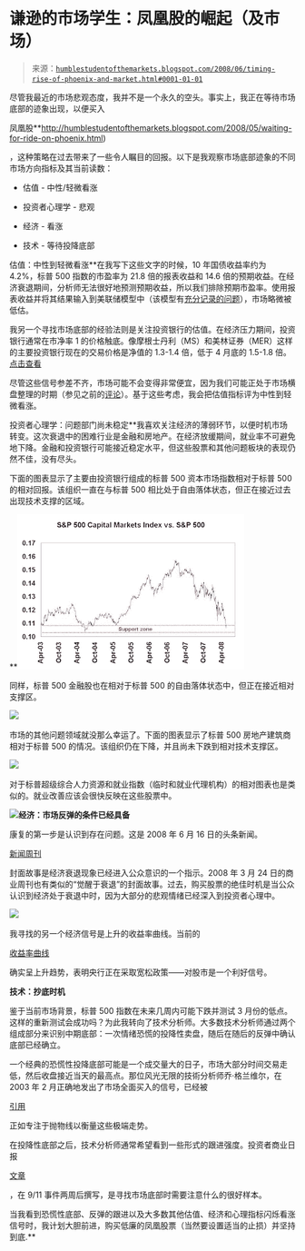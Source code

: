 <!--yml

类别：未分类

日期：2024-05-18 01:08:56

-->

# 谦逊的市场学生：凤凰股的崛起（及市场）

> 来源：[`humblestudentofthemarkets.blogspot.com/2008/06/timing-rise-of-phoenix-and-market.html#0001-01-01`](https://humblestudentofthemarkets.blogspot.com/2008/06/timing-rise-of-phoenix-and-market.html#0001-01-01)

尽管我最近的市场悲观态度，我并不是一个永久的空头。事实上，我正在等待市场底部的迹象出现，以便买入

凤凰股**http://humblestudentofthemarkets.blogspot.com/2008/05/waiting-for-ride-on-phoenix.html)

，这种策略在过去带来了一些令人瞩目的回报。以下是我观察市场底部迹象的不同市场方向指标及其当前读数：

+   估值 - 中性/轻微看涨

+   投资者心理学 - 悲观

+   经济 - 看涨

+   技术 - 等待投降底部

估值：中性到轻微看涨**在我写下这些文字的时候，10 年国债收益率约为 4.2%，标普 500 指数的市盈率为 21.8 倍的报表收益和 14.6 倍的预期收益。在经济衰退期间，分析师无法很好地预测预期收益，所以我们排除预期市盈率。使用报表收益并将其结果输入到美联储模型中（该模型有[充分记录的问题](http://www.hussmanfunds.com/wmc/wmc070820.htm)），市场略微被低估。

我另一个寻找市场底部的经验法则是关注投资银行的估值。在经济压力期间，投资银行通常在市净率 1 的价格触底。像摩根士丹利（MS）和美林证券（MER）这样的主要投资银行现在的交易价格是净值的 1.3-1.4 倍，低于 4 月底的 1.5-1.8 倍。[点击查看](http://humblestudentofthemarkets.blogspot.com/2008/04/still-waiting-for-market-bottom.html)

尽管这些信号参差不齐，市场可能不会变得非常便宜，因为我们可能正处于市场横盘整理的时期（参见之前的[评论](http://humblestudentofthemarkets.blogspot.com/2008/05/decade-long-low-return-environment-for.html)）。基于这些考虑，我会把估值指标评为中性到轻微看涨。

投资者心理学：问题部门尚未稳定**我喜欢关注经济的薄弱环节，以便时机市场转变。这次衰退中的困难行业是金融和房地产。在经济放缓期间，就业率不可避免地下降。金融和投资银行可能接近稳定水平，但这些股票和其他问题板块的表现仍然不佳，没有尽头。

下面的图表显示了主要由投资银行组成的标普 500 资本市场指数相对于标普 500 的相对回报。该组织一直在与标普 500 相比处于自由落体状态，但正在接近过去出现技术支撑的区域。

**![](img/1fd6a989bf1633b2db9ac12d6723fd4b.png)

同样，标普 500 金融股也在相对于标普 500 的自由落体状态中，但正在接近相对支撑区。

![](https://blogger.googleusercontent.com/img/b/R29vZ2xl/AVvXsEgCHnYy-DwMJr0CtqRH8SU6H0mHM9BtgGjSV95lJuMmIwRPuSx3QZCLLDfQc0dr5POPrOfchbwnOZapi76_bLX5wqXMXClipJ9OR3UGvw8xxRqSS12auhc-7pHr4vgsrQJ2I780MQsh85fZ/s1600-h/Financials+vs+SPX.JPG)

市场的其他问题领域就没那么幸运了。下面的图表显示了标普 500 房地产建筑商相对于标普 500 的情况。该组织仍在下降，并且尚未下跌到相对技术支撑区。  

![](https://blogger.googleusercontent.com/img/b/R29vZ2xl/AVvXsEgEGcgk6HuDIc-Q314Nbew4IVYD2455fIS1bVq2-Op_K8JZp2q8gUr1udUqsOKe4pxZO-PcRWCYQr_EXDmqa6h04ku8abrmpuTmiihWtvPuyASBLoYQ3cGmvncnx1IrJIBlERcUNtzFbLgm/s1600-h/Homebuilders+vs+SPX.JPG)

对于标普超级综合人力资源和就业指数（临时和就业代理机构）的相对图表也是类似的。就业改善应该会很快反映在这些股票中。

![](https://blogger.googleusercontent.com/img/b/R29vZ2xl/AVvXsEhPLqnDWMTzJ2Hyb5wpQz_-v7_bP5UQWIbIKzyjMHv7AgRPn3V6BXWqpnsPikIUbCPQp8YYoitQbLGnFZBGQQRlhPA5ltDdY96ShrGhCIPDTaO3lhsKIp08GNXCfnr-zqCLxsUt8e5qHj_I/s1600-h/HumRes+Empl+vs+SPX.JPG)**经济：市场反弹的条件已经具备**

康复的第一步是认识到存在问题。这是 2008 年 6 月 16 日的头条新闻。

[新闻周刊](http://www.newsweek.com/id/140553/page/1)

封面故事是经济衰退现象已经进入公众意识的一个指示。2008 年 3 月 24 日的商业周刊也有类似的“觉醒于衰退”的封面故事。过去，购买股票的绝佳时机是当公众认识到经济处于衰退中时，因为大部分的悲观情绪已经深入到投资者心理中。

![](https://blogger.googleusercontent.com/img/b/R29vZ2xl/AVvXsEjpCESMIGsc05tmAQZxjomMsM0eGM6-QI4yUU3SM-KQBryY9eHTbrDuD11xmR8G8Dk9gyK9NzbMm4An5w_V9fxD4pJySuta67JZEIIMK4pC5BBxcy6xxqIRIyhvtnho6J4or3B_01rLDLWk/s1600-h/Recession+cover.png)

我寻找的另一个经济信号是上升的收益率曲线。当前的

[收益率曲线](http://www.bloomberg.com/markets/rates/index.html)

确实呈上升趋势，表明央行正在采取宽松政策——对股市是一个利好信号。

**技术：抄底时机**

鉴于当前市场背景，标普 500 指数在未来几周内可能下跌并测试 3 月份的低点。这样的重新测试会成功吗？为此我转向了技术分析师。大多数技术分析师通过两个组成部分来识别中期底部：一次情绪恐慌的投降性卖盘，随后在随后的反弹中确认底部已经确立。

一个经典的恐慌性投降底部可能是一个成交量大的日子，市场大部分时间交易走低，然后收盘接近当天的最高点。那位风光无限的技術分析师乔·格兰维尔，在 2003 年 2 月正确地发出了市场全面买入的信号，已经被

[引用](http://www.businessweek.com/investor/content/may2002/pi20020515_9273.htm)

正如专注于抛物线以衡量这些极端走势。

在投降性底部之后，技术分析师通常希望看到一些形式的跟进强度。投资者商业日报

[文章](http://www.pif.ky/news/det.asp?vrcts=&az=zh&vrcta=70&ct=opi)

，在 9/11 事件两周后撰写，是寻找市场底部时需要注意什么的很好样本。

当我看到恐慌性底部、反弹的跟进以及大多数其他估值、经济和心理指标闪烁看涨信号时，我计划大胆前进，购买低廉的凤凰股票（当然要设置适当的止损）并坚持到底.**
